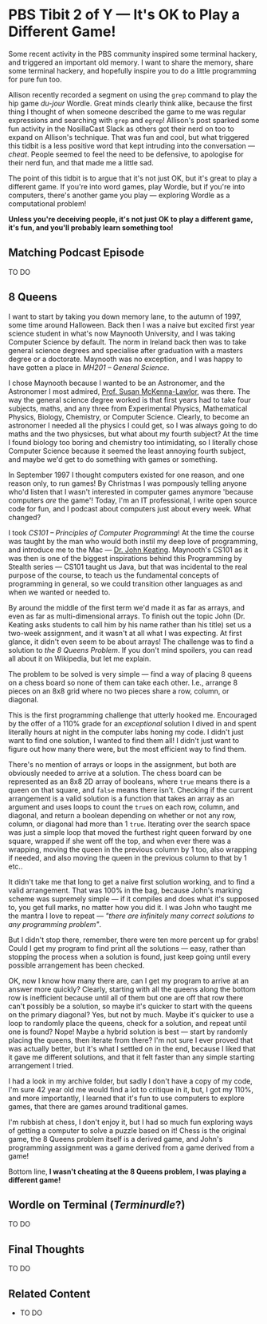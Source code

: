 # PBS Tibit 2 of Y — It's OK to Play a Different Game!

Some recent activity in the PBS community inspired some terminal hackery, and triggered an important old memory. I want to share the memory, share some terminal hackery, and hopefully inspire you to do a little programming for pure fun too.

Allison recently recorded a segment on using the `grep` command to play the hip game *du-jour* Wordle. Great minds clearly think alike, because the first thing I thought of when someone described the game to me was regular expressions and searching with `grep` and `egrep`! Allison's post sparked some fun activity in the NosillaCast Slack as others got their nerd on too to expand on Allison's technique. That was fun and cool, but what triggered this tidbit is a less positive word that kept intruding into the conversation — *cheat*. People seemed to feel the need to be defensive, to apologise for their nerd fun, and that made me a little sad.

The point of this tidbit is to argue that it's not just OK, but it's great to play a different game. If you're into word games, play Wordle, but if you're into computers, there's another game you play — exploring Wordle as a computational problem! 

**Unless you're deceiving people, it's not just OK to play a different game, it's fun, and you'll probably learn something too!**

## Matching Podcast Episode

TO DO

## 8 Queens

I want to start by taking you down memory lane, to the autumn of 1997, some time around Halloween. Back then I was a naive but excited first year science student in what's now Maynooth University, and I was taking Computer Science by default. The norm in Ireland back then was to take general science degrees and specialise after graduation with a masters degree or a doctorate. Maynooth was no exception, and I was happy to have gotten a place in *MH201 – General Science*.

I chose Maynooth because I wanted to be an Astronomer, and the Astronomer I most admired, [Prof. Susan McKenna-Lawlor](https://en.wikipedia.org/wiki/Susan_McKenna-Lawlor), was there. The way the general science degree worked is that first years had to take four subjects, maths, and any three from Experimental Physics, Mathematical Physics, Biology, Chemistry, or Computer Science. Clearly, to become an astronomer I needed all the physics I could get, so I was always going to do maths and the two physicses, but what about my fourth subject? At the time I found biology too boring and chemistry too intimidating, so I literally chose Computer Science because it seemed the least annoying fourth subject, and maybe we'd get to do something with games or something.

In September 1997 I thought computers existed for one reason, and one reason only, to run games! By Christmas I was pompously telling anyone who'd listen that I wasn't interested in computer games anymore 'because computers *are* the game'! Today, I'm an IT professional, I write open source code for fun, and I podcast about computers just about every week. What changed?

I took *CS101 – Principles of Computer Programming*! At the time the course was taught by the man who would both instil my deep love of programming, and introduce me to the Mac — [Dr. John Keating](https://www.maynoothuniversity.ie/people/john-keating). Maynooth's CS101 as it was then is one of the biggest inspirations behind this Programming by Stealth series — CS101 taught us Java, but that was incidental to the real purpose of the course, to teach us the fundamental concepts of programming in general, so we could transition other languages as and when we wanted or needed to.

By around the middle of the first term we'd made it as far as arrays, and even as far as multi-dimensional arrays. To finish out the topic John (Dr. Keating asks students to call him by his name rather than his title) set us a two-week assignment, and it wasn't at all what I was expecting. At first glance, it didn't even seem to be about arrays! The challenge was to find a solution to *the 8 Queens Problem*. If you don't mind spoilers, you can read all about it on Wikipedia, but let me explain.

The problem to be solved is very simple — find a way of placing 8 queens on a chess board so none of them can take each other. I.e., arrange 8 pieces on an 8x8 grid where no two pieces share a row, column, or diagonal.

This is the first programming challenge that utterly hooked me. Encouraged by the offer of a 110% grade for an *exceptional* solution I dived in and spent literally hours at night in the computer labs honing my code. I didn't just want to find one solution, I wanted to find them all! I didn't just want to figure out how many there were, but the most efficient way to find them.

There's no mention of arrays or loops in the assignment, but both are obviously needed to arrive at a solution. The chess board can be represented as an 8x8 2D array of booleans, where `true` means there is a queen on that square, and `false` means there isn't. Checking if the current arrangement is a valid solution is a function that takes an array as an argument and uses loops to count the `true`s on each row, column, and diagonal, and return a boolean depending on whether or not any row, column, or diagonal had more than 1 `true`. Iterating over the search space was just a simple loop that moved the furthest right queen forward by one square, wrapped if she went off the top, and when ever there was a wrapping, moving the queen in the previous column by 1 too, also wrapping if needed, and also moving the queen in the previous column to that by 1 etc..

It didn't take me that long to get a naive first solution working, and to find a valid arrangement. That was 100% in the bag, because John's marking scheme was supremely simple — if it compiles and does what it's supposed to, you get full marks, no matter how you did it. I was John who taught me the mantra I love to repeat — *"there are infinitely many correct solutions to any programming problem"*.

But I didn't stop there, remember, there were ten more percent up for grabs! Could I get my program to find print all the solutions — easy, rather than stopping the process when a solution is found, just keep going until every possible arrangement has been checked.

OK, now I know how many there are, can I get my program to arrive at an answer more quickly? Clearly, starting with all the queens along the bottom row is inefficient because until all of them but one are off that row there can't possibly be a solution, so maybe it's quicker to start with the queens on the primary diagonal? Yes, but not by much. Maybe it's quicker to use a loop to randomly place the queens, check for a solution, and repeat until one is found? Nope! Maybe a hybrid solution is best — start by randomly placing the queens, then iterate from there? I'm not sure I ever proved that was actually better, but it's what I settled on in the end, because I liked that it gave me different solutions, and that it felt faster than any simple starting arrangement I tried.

I had a look in my archive folder, but sadly I don't have a copy of my code, I'm sure 42 year old me would find a lot to critique in it, but, I got my 110%, and more importantly, I learned that it's fun to use computers to explore games, that there are games around traditional games.

I'm rubbish at chess, I don't enjoy it, but I had so much fun exploring ways of getting a computer to solve a puzzle based on it! Chess is the original game, the 8 Queens problem itself is a derived game, and John's programming assignment was a game derived from a game derived from a game!

Bottom line, **I wasn't cheating at the 8 Queens problem, I was playing a different game!**

## Wordle on Terminal (*Terminurdle*?)

TO DO

## Final Thoughts

TO DO

## Related Content

* TO DO